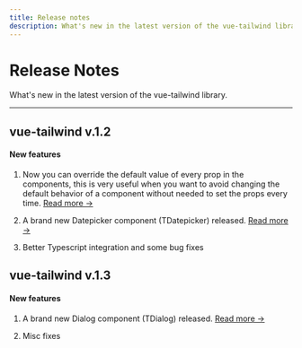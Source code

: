 ```yaml
---
title: Release notes
description: What's new in the latest version of the vue-tailwind library.
---
```


# Release Notes

What's new in the latest version of the vue-tailwind library.

<hr>

## vue-tailwind v.1.2

####  New features

1. Now you can override the default value of every prop in the components, this is very useful when you want to avoid changing the default behavior of a component without needed to set the props every time. [Read more →](/docs/settings)

2. A brand new Datepicker component (TDatepicker) released. [Read more →](/docs/datepicker)

3. Better Typescript integration and some bug fixes

## vue-tailwind v.1.3

####  New features

1. A brand new Dialog component (TDialog) released. [Read more →](/docs/dialog)

2. Misc fixes

